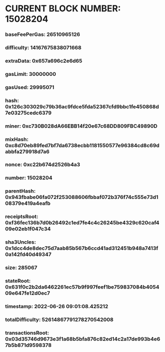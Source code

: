 # CURRENT BLOCK NUMBER: 15028204

### baseFeePerGas: 26510965126
### difficulty: 14167675838071668
### extraData: 0x657a696c2e6d65
### gasLimit: 30000000
### gasUsed: 29995071
### hash: 0x126c303029c79b36ac9fdce5fda52367cfd9bbc1fe450868d7e03275cedc6379
### miner: 0xc730B028dA66EBB14f20e67c68DD809FBC49890D
### mixHash: 0xc8d70eb89fed7bf7da6738ecbb1181550577e96384cd8c69dabbfa279918d7a6
### nonce: 0xc22b674d2526b4a3
### number: 15028204
### parentHash: 0x943fbabe06fa072f253088606fbbaf072b376f74c555e73d108379e419a4eafb
### receiptsRoot: 0xf36fec136b7d0b26492c1ed7fe4c4c26245be4329c620caf409e02eb1f047c34
### sha3Uncles: 0x1dcc4de8dec75d7aab85b567b6ccd41ad312451b948a7413f0a142fd40d49347
### size: 285067
### stateRoot: 0x631f0c2b2da6462261ec57b9f997feef1be759837084b405409e647fe12d0ec7
### timestamp: 2022-06-26 09:01:08.425212
### totalDifficulty: 52614867791278270542008
### transactionsRoot: 0x03d35746d9673e3f1a68b5bfa876c82ed14c2a17de993b4e67b5b871d9598378
